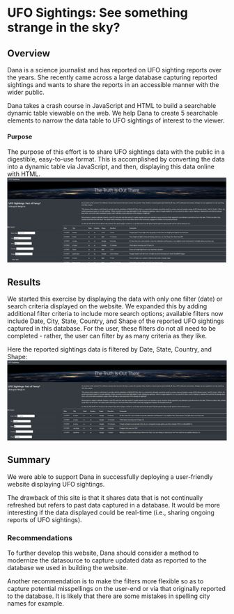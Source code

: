 # UFO Sightings: See something strange in the sky?

## Overview
Dana is a science journalist and has reported on UFO sighting reports over the years. She recently came across a large database capturing reported sightings and wants to share the reports in an accessible manner with the wider public.

Dana takes a crash course in JavaScript and HTML to build a searchable dynamic table viewable on the web. We help Dana to create 5 searchable elements to narrow the data table to UFO sightings of interest to the viewer. 

#### Purpose
The purpose of this effort is to share UFO sightings data with the public in a digestible, easy-to-use format. This is accomplished by converting the data into a dynamic table via JavaScript, and then, displaying this data online with HTML. 
![image](static/images/ufosightings.png)

## Results
We started this exercise by displaying the data with only one filter (date) or search criteria displayed on the website. We expanded this by adding additional filter criteria to include more search options; available filters now include Date, City, State, Country, and Shape of the reported UFO sightings captured in this database. For the user, these filters do not all need to be completed - rather, the user can filter by as many criteria as they like. 

Here the reported sightings data is filtered by Date, State, Country, and Shape:
![image](static/images/filter.png)

## Summary
We were able to support Dana in successfully deploying a user-friendly website displaying UFO sightings. 

The drawback of this site is that it shares data that is not continually refreshed but refers to past data captured in a database. It would be more interesting if the data displayed could be real-time (i.e., sharing ongoing reports of UFO sightings).

### Recommendations 
To further develop this website, Dana should consider a method to modernize the datasource to capture updated data as reported to the database we used in building the website.

Another recommendation is to make the filters more flexible so as to capture potential misspellings on the user-end or via that originally reported to the database. It is likely that there are some mistakes in spelling city names for example. 
